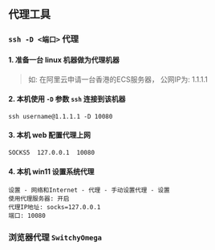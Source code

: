 ## 代理工具

### `ssh -D <端口>` 代理

#### 1. 准备一台 linux 机器做为代理机器

> 如: 在阿里云申请一台香港的ECS服务器， 公网IP为: 1.1.1.1

#### 2. 本机使用 `-D` 参数 `ssh` 连接到该机器

```
ssh username@1.1.1.1 -D 10080
```

#### 3. 本机 web 配置代理上网

```
SOCKS5  127.0.0.1  10080
```

#### 4. 本机 win11 设置系统代理

```
设置 - 网络和Internet - 代理 - 手动设置代理 - 设置
使用代理服务器: 开启
代理IP地址: socks=127.0.0.1
端口: 10080
```
### 浏览器代理 `SwitchyOmega`

